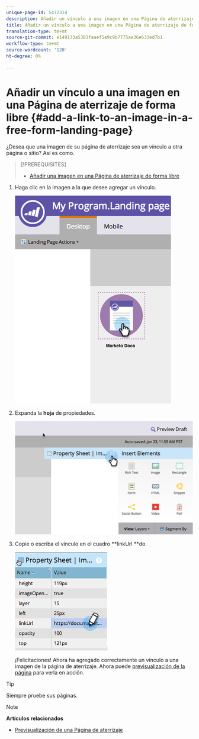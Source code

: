 ```yaml
---
unique-page-id: 5472314
description: Añadir un vínculo a una imagen en una Página de aterrizaje de forma libre - Documentos de marketing - Documentación del producto
title: Añadir un vínculo a una imagen en una Página de aterrizaje de forma libre
translation-type: tm+mt
source-git-commit: e149133a5383faaef5e9c9b7775ae36e633ed7b1
workflow-type: tm+mt
source-wordcount: '120'
ht-degree: 0%

---
```



# Añadir un vínculo a una imagen en una Página de aterrizaje de forma libre {#add-a-link-to-an-image-in-a-free-form-landing-page}

¿Desea que una imagen de su página de aterrizaje sea un vínculo a otra página o sitio? Así es como.

>[!PREREQUISITES]
>
>* [Añadir una imagen en una Página de aterrizaje de forma libre](add-an-image-to-a-free-form-landing-page.md)

>



1. Haga clic en la imagen a la que desee agregar un vínculo.

   ![](assets/click-on-image.png)

1. Expanda la **hoja** de propiedades.

   ![](assets/image2015-5-21-15-3a42-3a27.png)

1. Copie o escriba el vínculo en el cuadro **linkUrl **do.

   ![](assets/add-link.png)

   ¡Felicitaciones! Ahora ha agregado correctamente un vínculo a una imagen de la página de aterrizaje. Ahora puede [previsualización de la página](../../../../product-docs/demand-generation/landing-pages/landing-page-actions/preview-a-landing-page.md) para verla en acción.

>[!TIP]
>
>Siempre pruebe sus páginas.

>[!NOTE]
>
>**Artículos relacionados**
>
>* [Previsualización de una Página de aterrizaje](../../../../product-docs/demand-generation/landing-pages/landing-page-actions/preview-a-landing-page.md)

>



